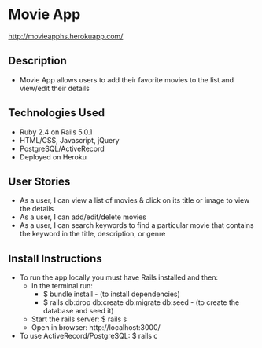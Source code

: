 # Movie App
http://movieapphs.herokuapp.com/

## Description
* Movie App allows users to add their favorite movies to the list and view/edit their details

## Technologies Used
* Ruby 2.4 on Rails 5.0.1
* HTML/CSS, Javascript, jQuery
* PostgreSQL/ActiveRecord
* Deployed on Heroku


## User Stories
* As a user, I can view a list of movies & click on its title or image to view the details
* As a user, I can add/edit/delete movies
* As a user, I can search keywords to find a particular movie that contains the keyword in the title, description, or genre


## Install Instructions
* To run the app locally you must have Rails installed and then:
    * In the terminal run:
      * $ bundle install  - (to install dependencies)
      * $ rails db:drop db:create db:migrate db:seed - (to create the database and seed it)
    * Start the rails server: $ rails s
    * Open in browser: http://localhost:3000/
* To use ActiveRecord/PostgreSQL: $ rails c
